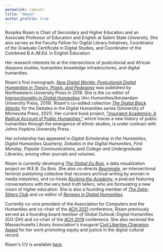 ```yaml
---
permalink: /about/
title: "About"
author_profile: true
---
```


Roopika Risam is Chair of Secondary and Higher Education and an Associate Professor of Education and English at Salem State University. She also serves as the Faculty Fellow for Digital Library Initiatives, Coordinator of the Graduate Certificate in Digital Studies, and Coordinator of the Combined B.A./M.Ed. in English Education.

Her research interests lie at the intersections of postcolonial and African diaspora studies, humanities knowledge infrastructures, and digital humanities.

Risam's first monograph, [_New Digital Worlds: Postcolonial Digital Humanities in Theory, Praxis, and Pedagogy_](../ndw) was published by Northwestern University Press in 2018. She is the co-editor of [_Intersectionality in Digital Humanities_](../intersectionality) (Arc Humanities/Amsterdam University Press, 2019). Risam's co-edited collection [_The Digital Black Atlantic_](../dba) for the Debates in the Digital Humanities series (University of Minnesota Press, 2021). Her current book project, ["Insurgent Academics: A Radical Account of Public Humanities,"](../insurgent-academics) which traces a new history of public humanities through the emergence of ethnic studies, is under contract with Johns Hopkins University Press.

Her scholarship has appeared in _Digital Scholarship in the Humanities_, _Digital Humanities Quarterly_, _Debates in the Digital Humanities_, _First Monday_, _Popular Communications_, and _College and Undergraduate Libraries_, among other journals and volumes.

Risam is currently developing [_The Global Du Bois_](../global-du-bois), a data visualization project on W.E.B. Du Bois. She also co-directs [_Reanimate_](../reanimate-pub), an intersectional feminist publishing collective that recovers archival writing by women in media industries, and co-hosts [_Rocking the Academy_](../rta), a podcast featuring conversations with the very best truth tellers, who are formulating a new vision of higher education. She is also a founding member of [_The Data-Sitters Club_](../dsc) and co-editor of [_Reviews in Digital Humanities_](../reviews).

Currently co-vice president of the Association for Computers and the Humanities and co-chair of the [ACH 2021](https://ach2021.ach.org/) conference, Risam previously served as a founding board member of Global Outlook::Digital Humanities (GO::DH) and co-chair of the [ACH 2019](http://ach2019.ach.org/) conference. She also received the Massachusetts Library Association's inaugural [Civil Liberties Champion Award](https://www.bostonglobe.com/metro/globelocal/2018/10/05/salem-state-researcher-champion-social-justice/hD19GIS2zRIY1di09Fr0NI/story.html) for her work promoting equity and justice in the digital cultural record.

Risam's CV is available [here](../RisamCVNovember2019.pdf).
